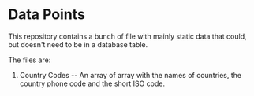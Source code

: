# Data Points

This repository contains a bunch of file with mainly static data that could, but doesn't need to be in a database table.

The files are:

1. Country Codes -- An array of array with the names of countries, the country phone code and the short ISO code.
